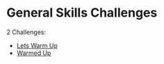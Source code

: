 # General Skills Challenges

2 Challenges:
- [Lets Warm Up](Lets_Warm_Up.md)
- [Warmed Up](Warmed_Up.md)
